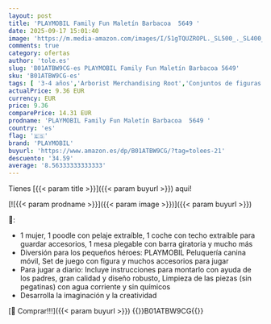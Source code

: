 ```yaml
---
layout: post
title: 'PLAYMOBIL Family Fun Maletín Barbacoa  5649 '
date: 2025-09-17 15:01:40
image: 'https://m.media-amazon.com/images/I/51gTQUZROPL._SL500_._SL400_.jpg'
comments: true
category: ofertas
author: 'tole.es'
slug: 'B01ATBW9CG-es PLAYMOBIL Family Fun Maletín Barbacoa 5649'
sku: 'B01ATBW9CG-es'
tags: [ '3-4 años','Arborist Merchandising Root','Conjuntos de figuras de juguete','Juguetes','Juguetes y juegos','Muñecos y figuras','Self Service','Special Features Stores','b6d17eda-2c26-45ed-a098-453a9f96e839_0','b6d17eda-2c26-45ed-a098-453a9f96e839_1801','b6d17eda-2c26-45ed-a098-453a9f96e839_3401','b6d17eda-2c26-45ed-a098-453a9f96e839_801','playmobil','🇪🇸', ]
actualPrice: 9.36 EUR
currency: EUR
price: 9.36
comparePrice: 14.31 EUR
prodname: 'PLAYMOBIL Family Fun Maletín Barbacoa  5649 '
country: 'es'
flag: '🇪🇸'
brand: 'PLAYMOBIL'
buyurl: 'https://www.amazon.es/dp/B01ATBW9CG/?tag=tolees-21'
descuento: '34.59'
average: '8.56333333333333'
---
```


Tienes [{{< param title >}}]({{< param buyurl >}}) aqui!

[![{{< param prodname >}}]({{< param image >}})]({{< param buyurl >}})

🔎:

- 1 mujer, 1 poodle con pelaje extraíble, 1 coche con techo extraíble para guardar accesorios, 1 mesa plegable con barra giratoria y mucho más
- Diversión para los pequeños héroes: PLAYMOBIL Peluquería canina móvil, Set de juego con figura y muchos accesorios para jugar
- Para jugar a diario: Incluye instrucciones para montarlo con ayuda de los padres, gran calidad y diseño robusto, Limpieza de las piezas (sin pegatinas) con agua corriente y sin químicos
- Desarrolla la imaginación y la creatividad

[🛒 Comprar!!!]({{< param buyurl >}})
{{<world>}}B01ATBW9CG{{</world>}}
